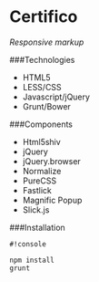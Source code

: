 # Certifico
*Responsive markup*

###Technologies

* HTML5
* LESS/CSS
* Javascript/jQuery
* Grunt/Bower


###Components

* Html5shiv
* jQuery
* jQuery.browser
* Normalize
* PureCSS
* Fastlick
* Magnific Popup
* Slick.js


###Installation


```
#!console

npm install
grunt
```